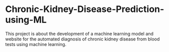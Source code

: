 # Chronic-Kidney-Disease-Prediction-using-ML
This project is about the development of a machine learning model and website for the automated diagnosis of chronic kidney disease from blood tests using machine learning.
